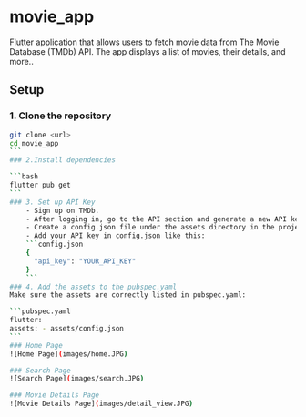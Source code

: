 # movie_app

Flutter application that allows users to fetch movie data from The Movie Database (TMDb) API. The app displays a list of movies, their details, and more..

## Setup

### 1. Clone the repository

````bash
git clone <url>
cd movie_app
```
### 2.Install dependencies

```bash
flutter pub get
```
### 3. Set up API Key
    - Sign up on TMDb.
    - After logging in, go to the API section and generate a new API key.
    - Create a config.json file under the assets directory in the project.
    - Add your API key in config.json like this:
    ```config.json
    {
      "api_key": "YOUR_API_KEY"
    }
    ```
### 4. Add the assets to the pubspec.yaml
Make sure the assets are correctly listed in pubspec.yaml:

```pubspec.yaml
flutter:
assets: - assets/config.json
```
### Home Page
![Home Page](images/home.JPG)

### Search Page
![Search Page](images/search.JPG)

### Movie Details Page
![Movie Details Page](images/detail_view.JPG)

````
